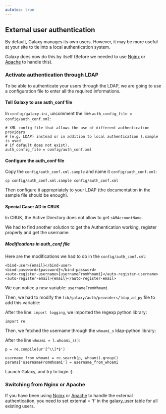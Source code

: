 ```yaml
---
autotoc: true
---
```



## External user authentication

By default, Galaxy manages its own users.  However, it may be more useful at your site to tie into a local authentication system.

Galaxy does now do this by itself (Before we needed to use [Nginx](../../../Admin/Config/NginxExternalUserAuth) or [Apache](/src/Admin/Config/ApacheExternalUserAuth/index.md) to handle this).

### Activate authentication through LDAP

To be able to authenticate your users through the LDAP, we are going to use a configuration file to enter all the required informations.

#### Tell Galaxy to use auth_conf file

In `config/galaxy.ini`, uncomment the line `auth_config_file = config/auth_conf.xml`:

```
# XML config file that allows the use of different authentication providers
# (e.g. LDAP) instead or in addition to local authentication (.sample is used
# if default does not exist).
auth_config_file = config/auth_conf.xml
```


#### Configure the auth_conf file

Copy the `config/auth_conf.xml.sample` and name it `config/auth_conf.xml`:

```
cp config/auth_conf.xml.sample config/auth_conf.xml
```


Then configure it appropriately to your LDAP (the documentation in the sample file should be enough).

#### Special Case: AD in CRUK

In CRUK, the Active Directory does not allow to get `sAMAccountName`.

We had to find another solution to get the Authentication working, register properly and get the username.

##### Modifications in auth_conf file

Here are the modifications we had to do in the `config/auth_conf.xml`:

```
<bind-user>{email}</bind-user>
<bind-password>{password}</bind-password>
<auto-register-username>{usernameFromWhoami}</auto-register-username>
<auto-register-email>{email}</auto-register-email>
```


We can notice a new variable: `usernameFromWhoami`

Then, we had to modify the `lib/galaxy/auth/providers/ldap_ad_py` file to add this variable:

After the line: `import logging`, we imported the regexp python library:

```
import re
```


Then, we fetched the username through the `whoami_s` ldap-python library:

After the line `whoami = l.whoami_s()`:

```
p = re.compile(ur'[^\\]*$')

username_from_whoami = re.search(p, whoami).group()
params['usernameFromWhoami'] = username_from_whoami
```


Launch Galaxy, and try to login :).

### Switching from Nginx or Apache

If you have been using [Nginx](../../../Admin/Config/NginxExternalUserAuth) or [Apache](/src/Admin/Config/ApacheExternalUserAuth/index.md) to handle the external authentication, you need to set external = 'f'  in the galaxy_user table for all existing users.
